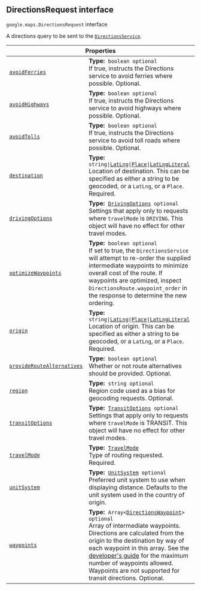 
<devsite-heading text=" DirectionsRequest interface" for="DirectionsRequest" level="h2" link="" toc="" back-to-top=""><h2 id="DirectionsRequest" is-upgraded="">DirectionsRequest interface</h2></devsite-heading>
<p>
<code translate="no" dir="ltr"><span itemprop="path">google.maps</span>.<span itemprop="name">DirectionsRequest</span></code>
interface
</p>
<p>A directions query to be sent to the <code translate="no" dir="ltr"><a href="DirectionsService.md">DirectionsService</a></code>.</p>
<div class="devsite-table-wrapper"><table class="properties responsive" summary="interface DirectionsRequest - Properties">
<thead>
<tr><th colspan="2">Properties</th>
</tr></thead>
<tbody>
<tr id="DirectionsRequest.avoidFerries">
<td itemprop="property"><code translate="no" dir="ltr"><a class="secret-link" href="#DirectionsRequest.avoidFerries"><span>avoidFerries</span></a></code></td>
<td><div><strong>Type:</strong>&nbsp; <code translate="no" dir="ltr">boolean <span class="optional-type-annotation">optional</span></code></div>
<div class="desc">If true, instructs the Directions service to avoid ferries where possible. Optional.</div></td>
</tr>
<tr id="DirectionsRequest.avoidHighways">
<td itemprop="property"><code translate="no" dir="ltr"><a class="secret-link" href="#DirectionsRequest.avoidHighways"><span>avoidHighways</span></a></code></td>
<td><div><strong>Type:</strong>&nbsp; <code translate="no" dir="ltr">boolean <span class="optional-type-annotation">optional</span></code></div>
<div class="desc">If true, instructs the Directions service to avoid highways where possible. Optional.</div></td>
</tr>
<tr id="DirectionsRequest.avoidTolls">
<td itemprop="property"><code translate="no" dir="ltr"><a class="secret-link" href="#DirectionsRequest.avoidTolls"><span>avoidTolls</span></a></code></td>
<td><div><strong>Type:</strong>&nbsp; <code translate="no" dir="ltr">boolean <span class="optional-type-annotation">optional</span></code></div>
<div class="desc">If true, instructs the Directions service to avoid toll roads where possible. Optional.</div></td>
</tr>
<tr id="DirectionsRequest.destination">
<td itemprop="property"><code translate="no" dir="ltr"><a class="secret-link" href="#DirectionsRequest.destination"><span>destination</span></a></code></td>
<td><div><strong>Type:</strong>&nbsp; <code translate="no" dir="ltr">string|<a href="LatLng.md">LatLng</a>|<a href="Place.md">Place</a>|<a href="LatLngLiteral.md">LatLngLiteral</a></code></div>
<div class="desc">Location of destination. This can be specified as either a string to be geocoded, or a <code translate="no" dir="ltr">LatLng</code>, or a <code translate="no" dir="ltr">Place</code>. Required.</div></td>
</tr>
<tr id="DirectionsRequest.drivingOptions">
<td itemprop="property"><code translate="no" dir="ltr"><a class="secret-link" href="#DirectionsRequest.drivingOptions"><span>drivingOptions</span></a></code></td>
<td><div><strong>Type:</strong>&nbsp; <code translate="no" dir="ltr"><a href="DrivingOptions.md">DrivingOptions</a> <span class="optional-type-annotation">optional</span></code></div>
<div class="desc">Settings that apply only to requests where <code translate="no" dir="ltr">travelMode</code> is <code translate="no" dir="ltr">DRIVING</code>. This object will have no effect for other travel modes.</div></td>
</tr>
<tr id="DirectionsRequest.optimizeWaypoints">
<td itemprop="property"><code translate="no" dir="ltr"><a class="secret-link" href="#DirectionsRequest.optimizeWaypoints"><span>optimizeWaypoints</span></a></code></td>
<td><div><strong>Type:</strong>&nbsp; <code translate="no" dir="ltr">boolean <span class="optional-type-annotation">optional</span></code></div>
<div class="desc">If set to true, the <code translate="no" dir="ltr">DirectionsService</code> will attempt to re-order the supplied intermediate waypoints to minimize overall cost of the route. If waypoints are optimized, inspect <code translate="no" dir="ltr">DirectionsRoute.waypoint_order</code> in the response to determine the new ordering.</div></td>
</tr>
<tr id="DirectionsRequest.origin">
<td itemprop="property"><code translate="no" dir="ltr"><a class="secret-link" href="#DirectionsRequest.origin"><span>origin</span></a></code></td>
<td><div><strong>Type:</strong>&nbsp; <code translate="no" dir="ltr">string|<a href="LatLng.md">LatLng</a>|<a href="Place.md">Place</a>|<a href="LatLngLiteral.md">LatLngLiteral</a></code></div>
<div class="desc">Location of origin. This can be specified as either a string to be geocoded, or a <code translate="no" dir="ltr">LatLng</code>, or a <code translate="no" dir="ltr">Place</code>. Required.</div></td>
</tr>
<tr id="DirectionsRequest.provideRouteAlternatives">
<td itemprop="property"><code translate="no" dir="ltr"><a class="secret-link" href="#DirectionsRequest.provideRouteAlternatives"><span>provideRouteAlternatives</span></a></code></td>
<td><div><strong>Type:</strong>&nbsp; <code translate="no" dir="ltr">boolean <span class="optional-type-annotation">optional</span></code></div>
<div class="desc">Whether or not route alternatives should be provided. Optional.</div></td>
</tr>
<tr id="DirectionsRequest.region">
<td itemprop="property"><code translate="no" dir="ltr"><a class="secret-link" href="#DirectionsRequest.region"><span>region</span></a></code></td>
<td><div><strong>Type:</strong>&nbsp; <code translate="no" dir="ltr">string <span class="optional-type-annotation">optional</span></code></div>
<div class="desc">Region code used as a bias for geocoding requests. Optional.</div></td>
</tr>
<tr id="DirectionsRequest.transitOptions">
<td itemprop="property"><code translate="no" dir="ltr"><a class="secret-link" href="#DirectionsRequest.transitOptions"><span>transitOptions</span></a></code></td>
<td><div><strong>Type:</strong>&nbsp; <code translate="no" dir="ltr"><a href="TransitOptions.md">TransitOptions</a> <span class="optional-type-annotation">optional</span></code></div>
<div class="desc">Settings that apply only to requests where <code translate="no" dir="ltr">travelMode</code> is TRANSIT. This object will have no effect for other travel modes.</div></td>
</tr>
<tr id="DirectionsRequest.travelMode">
<td itemprop="property"><code translate="no" dir="ltr"><a class="secret-link" href="#DirectionsRequest.travelMode"><span>travelMode</span></a></code></td>
<td><div><strong>Type:</strong>&nbsp; <code translate="no" dir="ltr"><a href="TravelMode.md">TravelMode</a></code></div>
<div class="desc">Type of routing requested. Required.</div></td>
</tr>
<tr id="DirectionsRequest.unitSystem">
<td itemprop="property"><code translate="no" dir="ltr"><a class="secret-link" href="#DirectionsRequest.unitSystem"><span>unitSystem</span></a></code></td>
<td><div><strong>Type:</strong>&nbsp; <code translate="no" dir="ltr"><a href="UnitSystem.md">UnitSystem</a> <span class="optional-type-annotation">optional</span></code></div>
<div class="desc">Preferred unit system to use when displaying distance. Defaults to the unit system used in the country of origin.</div></td>
</tr>
<tr id="DirectionsRequest.waypoints">
<td itemprop="property"><code translate="no" dir="ltr"><a class="secret-link" href="#DirectionsRequest.waypoints"><span>waypoints</span></a></code></td>
<td><div><strong>Type:</strong>&nbsp; <code translate="no" dir="ltr">Array&lt;<a href="DirectionsWaypoint.md">DirectionsWaypoint</a>&gt; <span class="optional-type-annotation">optional</span></code></div>
<div class="desc">Array of intermediate waypoints. Directions are calculated from the origin to the destination by way of each waypoint in this array. See the <a href="/maps/documentation/javascript/directions#UsageLimits"> developer's guide</a> for the maximum number of waypoints allowed. Waypoints are not supported for transit directions. Optional.</div></td>
</tr>
</tbody>
</table></div>
